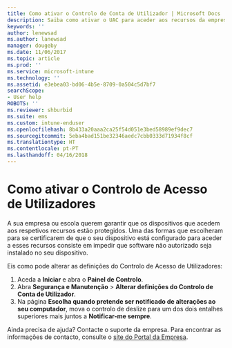 ```yaml
---
title: Como ativar o Controlo de Conta de Utilizador | Microsoft Docs
description: Saiba como ativar o UAC para aceder aos recursos da empresa.
keywords: ''
author: lenewsad
ms.author: lanewsad
manager: dougeby
ms.date: 11/06/2017
ms.topic: article
ms.prod: ''
ms.service: microsoft-intune
ms.technology: ''
ms.assetid: e3ebea03-bd06-4b5e-8709-0a504c5d7bf7
searchScope:
- User help
ROBOTS: ''
ms.reviewer: shburbid
ms.suite: ems
ms.custom: intune-enduser
ms.openlocfilehash: 8b433a20aaa2ca25f54d051e3bed58989ef9dec7
ms.sourcegitcommit: 5eba4bad151be32346aedc7cbb0333d71934f8cf
ms.translationtype: HT
ms.contentlocale: pt-PT
ms.lasthandoff: 04/16/2018
---
```

# <a name="how-to-enable-user-access-control"></a>Como ativar o Controlo de Acesso de Utilizadores

A sua empresa ou escola querem garantir que os dispositivos que acedem aos respetivos recursos estão protegidos. Uma das formas que escolheram para se certificarem de que o seu dispositivo está configurado para aceder a esses recursos consiste em impedir que software não autorizado seja instalado no seu dispositivo.

Eis como pode alterar as definições do Controlo de Acesso de Utilizadores:

1. Aceda a **Iniciar** e abra o **Painel de Controlo**.
2. Abra **Segurança e Manutenção** > **Alterar definições do Controlo de Conta de Utilizador**.
3. Na página **Escolha quando pretende ser notificado de alterações ao seu computador**, mova o controlo de deslize para um dos dois entalhes superiores mais juntos a **Notificar-me sempre**.

Ainda precisa de ajuda? Contacte o suporte da empresa. Para encontrar as informações de contacto, consulte o [site do Portal da Empresa](https://portal.manage.microsoft.com#HelpDeskDialog).
